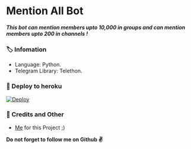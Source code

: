 # Mention All Bot
_**This bot can mention members upto 10,000 in groups and can mention members upto 200 in channels !**_

### 🏷 Infomation
- Language: Python.
- Telegram Library: Telethon.

### 🚀 Deploy to heroku
[![Deploy](https://www.herokucdn.com/deploy/button.svg)](https://heroku.com/deploy?template=https://github.com/SammioX/MentionAllBot)

### 🎯 Credits and Other
- [Me](https://github.com/AnjanaMadu) for this Project ;)

**Do not forget to follow me on Github ✌️**
